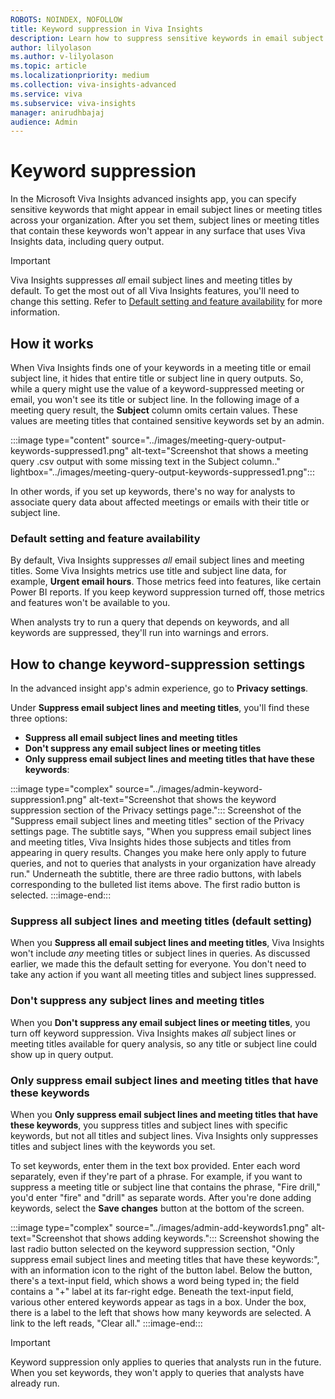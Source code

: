 ```yaml
---
ROBOTS: NOINDEX, NOFOLLOW
title: Keyword suppression in Viva Insights
description: Learn how to suppress sensitive keywords in email subject lines and meeting titles with Viva Insights. 
author: lilyolason
ms.author: v-lilyolason
ms.topic: article
ms.localizationpriority: medium
ms.collection: viva-insights-advanced
ms.service: viva 
ms.subservice: viva-insights
manager: anirudhbajaj
audience: Admin
---
```


# Keyword suppression

In the Microsoft Viva Insights advanced insights app, you can specify sensitive keywords that might appear in email subject lines or meeting titles across your organization. After you set them, subject lines or meeting titles that contain these keywords won't appear in any surface that uses Viva Insights data, including query output.

>[!Important]
> Viva Insights suppresses *all* email subject lines and meeting titles by default. To get the most out of all Viva Insights features, you'll need to change this setting. Refer to [Default setting and feature availability](#default-setting-and-feature-availability) for more information.

## How it works

When Viva Insights finds one of your keywords in a meeting title or email subject line, it hides that entire title or subject line in query outputs. So, while a query might use the value of a keyword-suppressed meeting or email, you won't see its title or subject line. In the following image of a meeting query result, the **Subject** column omits certain values. These values are meeting titles that contained sensitive keywords set by an admin.

:::image type="content" source="../images/meeting-query-output-keywords-suppressed1.png" alt-text="Screenshot that shows a meeting query .csv output with some missing text in the Subject column.." lightbox="../images/meeting-query-output-keywords-suppressed1.png":::

In other words, if you set up keywords, there's no way for analysts to associate query data about affected meetings or emails with their title or subject line.

### Default setting and feature availability

By default, Viva Insights suppresses *all* email subject lines and meeting titles. Some Viva Insights metrics use title and subject line data, for example, **Urgent email hours**<!--verify-->. Those metrics feed into features, like certain Power BI reports. If you keep keyword suppression turned off, those metrics and features won't be available to you.

When analysts try to run a query that depends on keywords, and all keywords are suppressed, they'll run into warnings and errors.

## How to change keyword-suppression settings

In the advanced insight app's admin experience, go to **Privacy settings**.

Under **Suppress email subject lines and meeting titles**, you'll find these three options:

* **Suppress all email subject lines and meeting titles**
* **Don't suppress any email subject lines or meeting titles**
* **Only suppress email subject lines and meeting titles that have these keywords**:


:::image type="complex" source="../images/admin-keyword-suppression1.png" alt-text="Screenshot that shows the keyword suppression section of the Privacy settings page.":::
   Screenshot of the "Suppress email subject lines and meeting titles" section of the Privacy settings page. The subtitle says, "When you suppress email subject lines and meeting titles, Viva Insights hides those subjects and titles from appearing in query results. Changes you make here only apply to future queries, and not to queries that analysts in your organization have already run." Underneath the subtitle, there are three radio buttons, with labels corresponding to the bulleted list items above. The first radio button is selected. 
:::image-end:::

### Suppress all subject lines and meeting titles (default setting)

When you **Suppress all email subject lines and meeting titles**, Viva Insights won't include *any* meeting titles or subject lines in queries. As discussed earlier, we made this the default setting for everyone. You don't need to take any action if you want all meeting titles and subject lines suppressed.

### Don't suppress any subject lines and meeting titles

When you **Don't suppress any email subject lines or meeting titles**, you turn off keyword suppression. Viva Insights makes *all* subject lines or meeting titles available for query analysis, so any title or subject line could show up in query output.

### Only suppress email subject lines and meeting titles that have these keywords

When you **Only suppress email subject lines and meeting titles that have these keywords**, you suppress titles and subject lines with specific keywords, but not all titles and subject lines. Viva Insights only suppresses titles and subject lines with the keywords you set.

To set keywords, enter them in the text box provided. Enter each word separately, even if they're part of a phrase. For example, if you want to suppress a meeting title or subject line that contains the phrase, "Fire drill," you'd enter "fire" and "drill" as separate words. After you're done adding keywords, select the **Save changes** button at the bottom of the screen.

:::image type="complex" source="../images/admin-add-keywords1.png" alt-text="Screenshot that shows adding keywords.":::
   Screenshot showing the last radio button selected on the keyword suppression section, "Only suppress email subject lines and meeting titles that have these keywords:", with an information icon to the right of the button label. Below the button, there's a text-input field, which shows a word being typed in; the field contains a "+" label at its far-right edge. Beneath the text-input field, various other entered keywords appear as tags in a box. Under the box, there is a label to the left that shows how many keywords are selected. A link to the left reads, "Clear all."
:::image-end:::

>[!Important]
> Keyword suppression only applies to queries that analysts run in the future. When you set keywords, they won't apply to queries that analysts have already run.